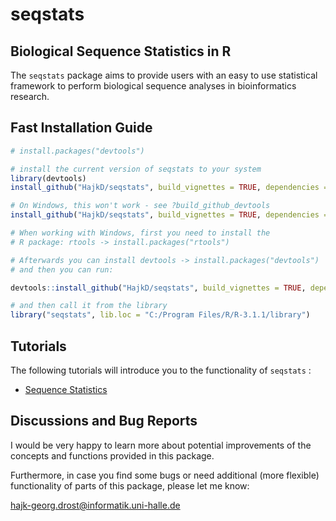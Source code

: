 seqstats
========


## Biological Sequence Statistics in R

The `seqstats` package aims to provide users with an easy to use statistical framework to perform biological sequence analyses in bioinformatics research.

## Fast Installation Guide

```r
# install.packages("devtools")

# install the current version of seqstats to your system
library(devtools)
install_github("HajkD/seqstats", build_vignettes = TRUE, dependencies = TRUE)

# On Windows, this won't work - see ?build_github_devtools
install_github("HajkD/seqstats", build_vignettes = TRUE, dependencies = TRUE)

# When working with Windows, first you need to install the
# R package: rtools -> install.packages("rtools")

# Afterwards you can install devtools -> install.packages("devtools")
# and then you can run:

devtools::install_github("HajkD/seqstats", build_vignettes = TRUE, dependencies = TRUE)

# and then call it from the library
library("seqstats", lib.loc = "C:/Program Files/R/R-3.1.1/library")

```

## Tutorials

The following tutorials will introduce you to the
functionality of `seqstats` :

- [Sequence Statistics](https://github.com/HajkD/seqstats/blob/master/vignettes/Statistics.Rmd)



## Discussions and Bug Reports

I would be very happy to learn more about potential improvements of the concepts and functions
provided in this package.

Furthermore, in case you find some bugs or need additional (more flexible) functionality of parts
of this package, please let me know:

hajk-georg.drost@informatik.uni-halle.de





